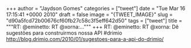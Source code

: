 
+++
author = "Jaydson Gomes"
categories = ["tweet"]
date = "Tue Mar 16 17:15:41 +0000 2010"
draft = false
image = "{TWEET_IMAGE}"
slug = "d90a5fcd72b00676cf60fb27c58c3f5eff642d50"
tags = ["tweet"]
title = """RT: @eminetto: RT @xorna:..."""
+++
RT: @eminetto: RT @xorna: Dê sugestões para construirmos nossa API #drimio http://blog.drimio.com/2010/01/sugestoes-para-a-api-do-drimio/
